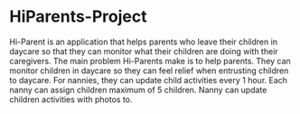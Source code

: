 # HiParents-Project
Hi-Parent is an application that helps parents who leave their children in daycare so that they can monitor what their children are doing with their caregivers. The main problem Hi-Parents make is to help parents. They can monitor children in daycare so they can feel relief when entrusting children to daycare.  For nannies, they can update child activities every 1 hour. Each nanny can assign children maximum of 5 children. Nanny can update children activities with photos to.
